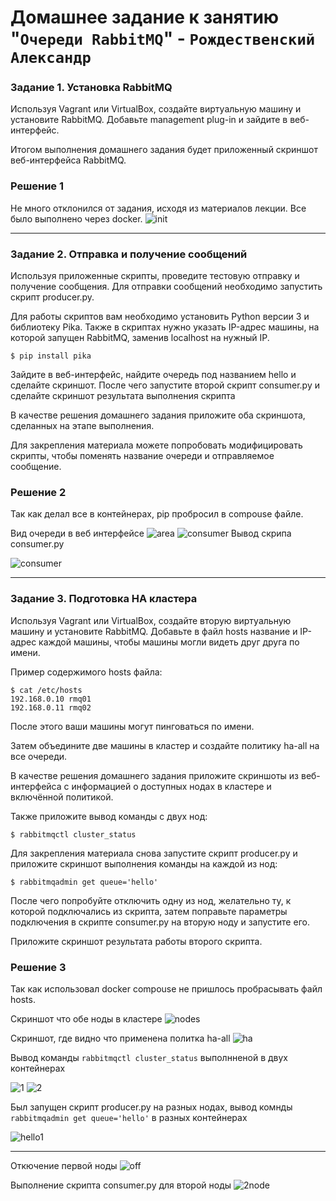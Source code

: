 # Домашнее задание к занятию "`Очереди RabbitMQ`" - `Рождественский Александр`



### Задание 1. Установка RabbitMQ

Используя Vagrant или VirtualBox, создайте виртуальную машину и установите RabbitMQ. Добавьте management plug-in и зайдите в веб-интерфейс.

Итогом выполнения домашнего задания будет приложенный скриншот веб-интерфейса RabbitMQ.

### Решение 1

Не много отклонился от задания, исходя из материалов лекции. Все было выполнено через docker.
![init](/img/1.jpg)

---

### Задание 2. Отправка и получение сообщений
Используя приложенные скрипты, проведите тестовую отправку и получение сообщения. Для отправки сообщений необходимо запустить скрипт producer.py.

Для работы скриптов вам необходимо установить Python версии 3 и библиотеку Pika. Также в скриптах нужно указать IP-адрес машины, на которой запущен RabbitMQ, заменив localhost на нужный IP.

`$ pip install pika`

Зайдите в веб-интерфейс, найдите очередь под названием hello и сделайте скриншот. После чего запустите второй скрипт consumer.py и сделайте скриншот результата выполнения скрипта

В качестве решения домашнего задания приложите оба скриншота, сделанных на этапе выполнения.

Для закрепления материала можете попробовать модифицировать скрипты, чтобы поменять название очереди и отправляемое сообщение.


### Решение 2

Так как делал все в контейнерах, pip пробросил в compouse файле. 

Вид очереди в веб интерфейсе 
![area](/img/2.jpg)
![consumer](/img/3.jpg)
Вывод скрипа consumer.py

![consumer](/img/4.jpg)

---

### Задание 3. Подготовка HA кластера
Используя Vagrant или VirtualBox, создайте вторую виртуальную машину и установите RabbitMQ. Добавьте в файл hosts название и IP-адрес каждой машины, чтобы машины могли видеть друг друга по имени.

Пример содержимого hosts файла:

```
$ cat /etc/hosts
192.168.0.10 rmq01
192.168.0.11 rmq02
```
После этого ваши машины могут пинговаться по имени.

Затем объедините две машины в кластер и создайте политику ha-all на все очереди.

В качестве решения домашнего задания приложите скриншоты из веб-интерфейса с информацией о доступных нодах в кластере и включённой политикой.

Также приложите вывод команды с двух нод:

`$ rabbitmqctl cluster_status`

Для закрепления материала снова запустите скрипт producer.py и приложите скриншот выполнения команды на каждой из нод:

`$ rabbitmqadmin get queue='hello'`

После чего попробуйте отключить одну из нод, желательно ту, к которой подключались из скрипта, затем поправьте параметры подключения в скрипте consumer.py на вторую ноду и запустите его.

Приложите скриншот результата работы второго скрипта.

### Решение 3

Так как использовал docker compouse не пришлось пробрасывать файл hosts.

Скриншот что обе ноды в кластере
![nodes](/img/5.jpg)

Скриншот, где видно что применена политка ha-all
![ha](/img/11.jpg)

Вывод команды `rabbitmqctl cluster_status` выполнненой в двух контейнерах

![1](/img/6.jpg)
![2](/img/7.jpg)

Был запущен скрипт producer.py на разных нодах, вывод комнды `rabbitmqadmin get queue='hello'` в разных контейнерах

![hello1](/img/8.jpg)

---

Откючение первой ноды 
![off](/img/10.jpg)

Выполнение скрипта consumer.py для второй ноды
![2node](/img/9.jpg)